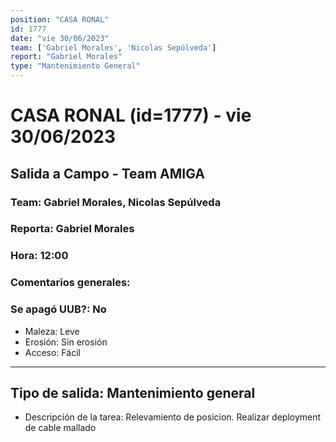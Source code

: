 ```yaml
---
position: "CASA RONAL"
id: 1777
date: "vie 30/06/2023"
team: ['Gabriel Morales', 'Nicolas Sepúlveda']
report: "Gabriel Morales"
type: "Mantenimiento General"
---
```


# CASA RONAL (id=1777) - vie 30/06/2023
## Salida a Campo - Team AMIGA
### Team: Gabriel Morales, Nicolas Sepúlveda
### Reporta: Gabriel Morales
### Hora: 12:00
### Comentarios generales: 
### Se apagó UUB?: No 
- Maleza: Leve
- Erosión: Sin erosión
- Acceso: Fácil
---------
## Tipo de salida: Mantenimiento general
   - Descripción de la tarea: Relevamiento de posicion.
Realizar deployment de cable mallado 
